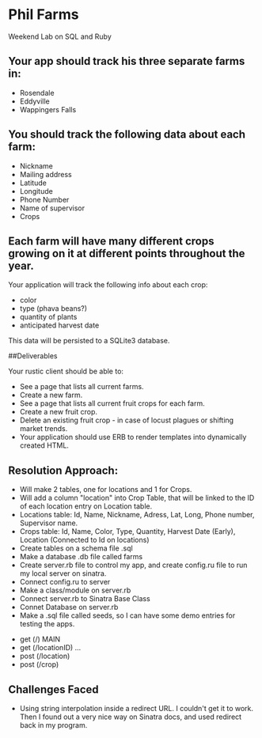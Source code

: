 # Phil Farms
Weekend Lab on SQL and Ruby

## Your app should track his three separate farms in:

* Rosendale
* Eddyville
* Wappingers Falls

## You should track the following data about each farm:

* Nickname
* Mailing address
* Latitude
* Longitude
* Phone Number
* Name of supervisor
* Crops

## Each farm will have many different crops growing on it at different points throughout the year. 
Your application will track the following info about each crop:

* color
* type (phava beans?)
* quantity of plants
* anticipated harvest date

This data will be persisted to a SQLite3 database.

##Deliverables

Your rustic client should be able to:

* See a page that lists all current farms.
* Create a new farm.
* See a page that lists all current fruit crops for each farm.
* Create a new fruit crop.
* Delete an existing fruit crop - in case of locust plagues or shifting market trends.
* Your application should use ERB to render templates into dynamically created HTML.

## Resolution Approach: 

* Will make 2 tables, one for locations and 1 for Crops.
* Will add a column "location" into Crop Table, that will be linked to the ID of each location entry on Location table.
* Locations table: Id, Name, Nickname, Adress, Lat, Long, Phone number, Supervisor name. 
* Crops table: Id, Name, Color, Type, Quantity, Harvest Date (Early), Location (Connected to Id on locations)
* Create tables on a schema file .sql
* Make a database .db file called farms
* Create server.rb file to control my app, and create config.ru file to run my local server on sinatra. 
* Connect config.ru to server
* Make a class/module on server.rb
* Connect server.rb to Sinatra Base Class
* Connet Database on server.rb
* Make a .sql file called seeds, so I can have some demo entries for testing the apps.
- get (/) MAIN
- get (/locationID) ...
- post (/location) 
- post (/crop)

## Challenges Faced

* Using string interpolation inside a redirect URL. I couldn't get it to work. Then I found out a very nice way on Sinatra docs, and used redirect back in my program. 
